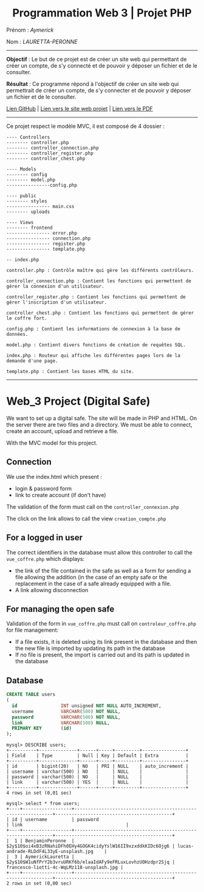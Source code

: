 # <center> Programmation Web 3 | Projet PHP </center>

Prénom : <em>Aymerick</em>

Nom : <em>LAURETTA-PERONNE</em>

----

__Objectif__ : Le but de ce projet est de créer un site web qui permettant de créer un compte, de s'y connecté et de pouvoir y déposer un fichier et de le consulter.

__Résultat__ : Ce programme répond à l'objectif de créer un site web qui permettrait de créer un compte, de s'y connecter et de pouvoir y déposer un fichier et de le consulter.

<a href="https://github.com/BenjaminPeronne/Web3_Project">Lien GitHub</a> | <a href="https://coffre-fort.benjaminperonne.fr">Lien vers le site web projet</a> | <a href="https://github.com/BenjaminPeronne/Web3_Project/blob/main/Projet_programmation_WEB.pdf">Lien vers le PDF</a>

---

Ce projet respect le modèle MVC, il est composé de 4 dossier :
```
---- Controllers 
-------- controller.php 
-------- controller_connection.php 
-------- controller_register.php 
-------- controller_chest.php 

---- Models
-------- config
-------- model.php 
----------------config.php 

---- public
-------- styles
---------------- main.css
-------- uploads

---- Views
-------- frontend
---------------- error.php
---------------- connection.php
---------------- register.php
---------------- template.php

-- index.php
```

```
controller.php : Contrôle maître qui gère les différents contrôleurs.

controller_connection.php : Contient les fonctions qui permettent de gérer la connexion d'un utilisateur.

controller_register.php : Contient les fonctions qui permettent de gérer l'inscription d'un utilisateur.

controller_chest.php : Contient les fonctions qui permettent de gérer le coffre fort.

config.php : Contient les informations de connexion à la base de données.

model.php : Contient divers fonctions de création de requêtes SQL.

index.php : Routeur qui affiche les différentes pages lors de la demande d'une page.

template.php : Contient les bases HTML du site.
```

---
# Web_3 Project (Digital Safe)

We want to set up a digital safe. The site will be made in PHP and HTML. On the server there are two files and a directory. We must be able to connect, create an account, upload and retrieve a file.

With the MVC model for this project.

## Connection

We use the index.html which present :
- login & password form
- link to create account (if don't have) 

The validation of the form must call on the `controller_connexion.php `

The click on the link allows to call the view `creation_compte.php`

## For a logged in user
The correct identifiers in the database must allow this controller to call the `vue_coffre.php` which displays:
- the link of the file contained in the safe as well as a form for sending a file allowing the addition (in the case of an empty safe or the replacement in the case of a safe already equipped with a file.
- A link allowing disconnection

## For managing the open safe
Validation of the form in `vue_coffre.php` must call on `controleur_coffre.php` for file management:
- If a file exists, it is deleted using its link present in the database and then the new file is imported by updating its path in the database
- If no file is present, the import is carried out and its path is updated in the database

## Database

```sql
CREATE TABLE users
(
  id                INT unsigned NOT NULL AUTO_INCREMENT,
  username          VARCHAR(500) NOT NULL,               
  password          VARCHAR(500) NOT NULL,                
  link              VARCHAR(500) NULL,                
  PRIMARY KEY       (id)                                  
);
```

```
mysql> DESCRIBE users;
+----------+--------------+------+-----+---------+----------------+
| Field    | Type         | Null | Key | Default | Extra          |
+----------+--------------+------+-----+---------+----------------+
| id       | bigint(20)   | NO   | PRI | NULL    | auto_increment |
| username | varchar(500) | NO   |     | NULL    |                |
| password | varchar(500) | NO   |     | NULL    |                |
| link     | varchar(500) | YES  |     | NULL    |                |
+----------+--------------+------+-----+---------+----------------+
4 rows in set (0,01 sec)
```

```
mysql> select * from users;
+----+------------------+--------------------------------------------------------------+-------------------------------------------+
| id | username         | password                                                     | link                                      |
+----+------------------+--------------------------------------------------------------+-------------------------------------------+
|  1 | BenjaminPeronne  | $2y$10$oi4xB3zRNahiDFh0EHy4GOGK4cidyYslW16II9xzxddkKIDc6Ojg6 | lucas-andrade-RLDdF4L33yE-unsplash.jpg    |
|  3 | AymerickLauretta | $2y$10$W1uNfPrY2b3vruURKf6b/elaaIdAFy9eFRLuxLovhzUOHzdpr2Sjq | francesco-liotti-4c-WqLMz118-unsplash.jpg |
+----+------------------+--------------------------------------------------------------+-------------------------------------------+
2 rows in set (0,00 sec)
```